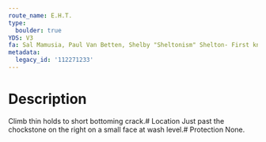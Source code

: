 ```yaml
---
route_name: E.H.T.
type:
  boulder: true
YDS: V3
fa: Sal Mamusia, Paul Van Betten, Shelby "Sheltonism" Shelton- First known ascent
metadata:
  legacy_id: '112271233'
---
```

# Description
Climb thin holds to short bottoming crack.# Location
Just past the chockstone on the right on a small face at wash level.# Protection
None.